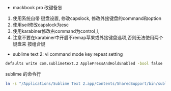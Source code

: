 
* mackbook pro 改键备忘

1. 使用系统自带 键盘设置, 修改capslock, 修改外接键盘的command和option
2. 使用seil修改capslock为esc
3. 使用karabiner修改右command为control_l,
4. 注意不要在karabiner中开启不remap苹果或外接键盘选项,否则无法使用两个键盘来
按组合键


* sublime text 2: vi command mode key repeat setting

``` sh
defaults write com.sublimetext.2 ApplePressAndHoldEnabled -bool false
```

sublime 的命令行

``` sh
ln -s "/Applications/Sublime Text 2.app/Contents/SharedSupport/bin/subl" ~/bin/subl
```

